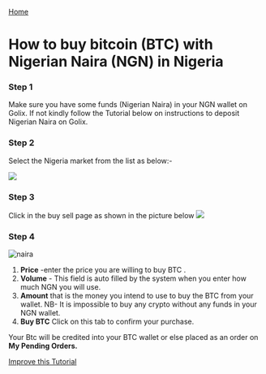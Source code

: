 [Home](/)

# How to buy bitcoin (BTC) with Nigerian Naira (NGN) in Nigeria 

### Step 1 
Make sure you have some funds (Nigerian Naira)  in your NGN wallet on Golix. If not kindly follow the Tutorial below on instructions to deposit Nigerian Naira on Golix.

### Step 2
Select the Nigeria market from the list as below:-

![
](https://lh3.googleusercontent.com/tNDqQylJBwiB3U6Onj6XeaK8Py2UY8hHiLKUP8bERTT8yj3OM_dLeJxYwuQfbNmhRFYX3HimmwDI)


### Step 3
Click in the buy sell page as shown in the picture below
![
](https://lh3.googleusercontent.com/04MUq_1Xi1ym-IHKOOy1c7ZrwmY1KGCxZT16OA_p9w80oVqCn0WdSCJZdx98zwVPFwwfDHEhj3QJ)

### Step 4

![naira
](https://lh3.googleusercontent.com/qhN03fF09E3DoTY4NEoxf-q-GLALzkwH5aHDN3mj7dE8aTYfTLCv5jCqH4XyO_yPdZAbIthFuY_5)


 1. **Price** -enter the price you are  willing to buy BTC .
 2. **Volume** - This field is auto filled by the system when you enter how much NGN you will use. 
 3. **Amount** that is the money you intend to use to buy the  BTC from your wallet.
 NB- It is impossible to buy any crypto without any funds  in your NGN wallet.
 4. **Buy BTC** Click on this tab to confirm your purchase.

Your Btc will be credited into your BTC wallet  or else placed as an order on **My Pending Orders.**

[Improve this Tutorial](/https://github.com/golixdotcom/guides/edit/master/trading/buy_btc_with_ngn_in_nigeria.md)
